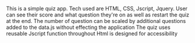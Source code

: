 
This is a simple quiz app. Tech used are HTML, CSS, Jscript, Jquery.
User can see their score and what question they're on as well as restart the quiz at the end.
The number of question can be scaled by additional questions added to the data.js without effecting the application
The quiz uses reusable Jscript function throughout
Html is designed for accessibility 
